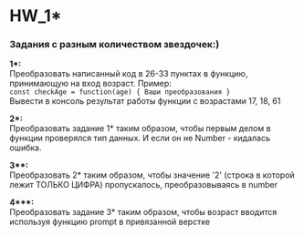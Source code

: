 # HW_1* 
### Задания с разным количеством звездочек:)
__1*:__  
Преобразовать написанный код в 26-33 пунктах в функцию, принимающую на вход возраст.
Пример:  
`const checkAge = function(age) {
Ваши преобразования
}`  
Вывести в консоль результат работы функции с возрастами 17, 18, 61

__2*:__  
Преобразовать задание 1* таким образом, чтобы первым делом в функции проверялся тип данных. И если он не Number - кидалась ошибка.

__3**:__  
Преобразовать 2* таким образом, чтобы значение '2' (строка в которой лежит ТОЛЬКО ЦИФРА) пропускалось, преобразовываясь в number

__4***:__  
Преобразовать задание 3* таким образом, чтобы возраст вводится используя функцию prompt в привязанной верстке